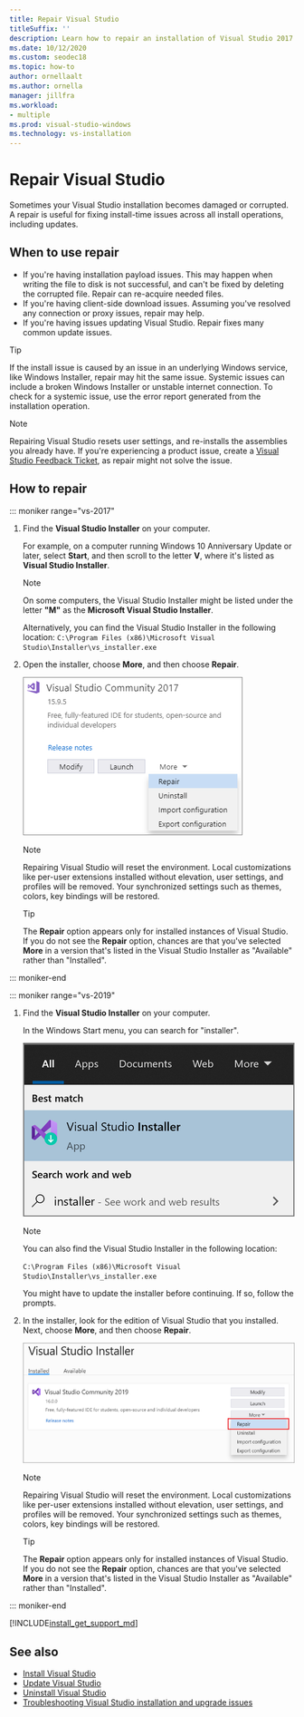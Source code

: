 ```yaml
---
title: Repair Visual Studio
titleSuffix: ''
description: Learn how to repair an installation of Visual Studio 2017
ms.date: 10/12/2020
ms.custom: seodec18
ms.topic: how-to
author: ornellaalt
ms.author: ornella
manager: jillfra
ms.workload:
- multiple
ms.prod: visual-studio-windows
ms.technology: vs-installation
---
```


# Repair Visual Studio

Sometimes your Visual Studio installation becomes damaged or corrupted. A repair is useful for fixing install-time issues across all install operations, including updates.

## When to use repair
* If you're having installation payload issues. This may happen when writing the file to disk is not successful, and can't be fixed by deleting the corrupted file. Repair can re-acquire needed files. 
* If you're having client-side download issues. Assuming you've resolved any connection or proxy issues, repair may help. 
* If you're having issues updating Visual Studio. Repair fixes many common update issues. 

> [!TIP] 
> If the install issue is caused by an issue in an underlying Windows service, like Windows Installer, repair may hit the same issue. Systemic issues can include a broken Windows Installer or unstable internet connection. To check for a systemic issue, use the error report generated from the installation operation.

> [!NOTE] 
> Repairing Visual Studio resets user settings, and re-installs the assemblies you already have. If you're experiencing a product issue, create a [Visual Studio Feedback Ticket](https://developercommunity.visualstudio.com/content/problem/post.html?space=8), as repair might not solve the issue.

## How to repair
::: moniker range="vs-2017"

1. Find the **Visual Studio Installer** on your computer.

     For example, on a computer running Windows 10 Anniversary Update or later, select **Start**, and then scroll to the letter **V**, where it's listed as **Visual Studio Installer**.

   > [!NOTE]
   > On some computers, the Visual Studio Installer might be listed under the letter **"M"** as the **Microsoft Visual Studio Installer**.
   >
   > Alternatively, you can find the Visual Studio Installer in the following location:
   >`C:\Program Files (x86)\Microsoft Visual Studio\Installer\vs_installer.exe`

1. Open the installer, choose **More**, and then choose **Repair**.

    ![Repair Visual Studio from the Visual Studio Installer](media/repair-visual-studio.png "Repair Visual Studio from the Visual Studio Installer")

   > [!NOTE]
   > Repairing Visual Studio will reset the environment. Local customizations like per-user extensions installed without elevation, user settings, and profiles will be removed. Your synchronized settings such as themes, colors, key bindings will be restored.
   >

   > [!TIP]
   > The **Repair** option appears only for installed instances of Visual Studio. If you do not see the **Repair** option, chances are that you've selected **More** in a version that's listed in the Visual Studio Installer as "Available" rather than "Installed".

::: moniker-end

::: moniker range="vs-2019"

1. Find the **Visual Studio Installer** on your computer.

     In the Windows Start menu, you can search for "installer".

     ![Visual Studio Installer](media/vs-2019/visual-studio-installer.png "Search for the Visual Studio Installer")

     > [!NOTE]
     > You can also find the Visual Studio Installer in the following location:
     >
     > `C:\Program Files (x86)\Microsoft Visual Studio\Installer\vs_installer.exe`

    You might have to update the installer before continuing. If so, follow the prompts.

1. In the installer, look for the edition of Visual Studio that you installed. Next, choose **More**, and then choose **Repair**.

     ![Repair Visual Studio 2019](media/vs-2019/vs-installer-repair.png "Repair Visual Studio 2019")

   > [!NOTE]
   > Repairing Visual Studio will reset the environment. Local customizations like per-user extensions installed without elevation, user settings, and profiles will be removed. Your synchronized settings such as themes, colors, key bindings will be restored.
   >

   > [!TIP]
   > The **Repair** option appears only for installed instances of Visual Studio. If you do not see the **Repair** option, chances are that you've selected **More** in a version that's listed in the Visual Studio Installer as "Available" rather than "Installed".

::: moniker-end

[!INCLUDE[install_get_support_md](includes/install_get_support_md.md)]

## See also

* [Install Visual Studio](install-visual-studio.md)
* [Update Visual Studio](update-visual-studio.md)
* [Uninstall Visual Studio](uninstall-visual-studio.md)
* [Troubleshooting Visual Studio installation and upgrade issues](troubleshooting-installation-issues.md)
